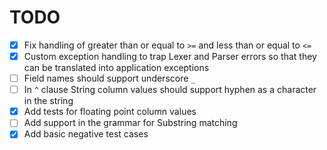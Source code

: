 # TODO

- [x] Fix handling of greater than or equal to `>=` and less than or equal to `<=`
- [x] Custom exception handling to trap Lexer and Parser errors so that they can be translated into application exceptions
- [ ] Field names should support underscore `_`
- [ ] In `^` clause String column values should support hyphen as a character in the string
- [X] Add tests for floating point column values
- [ ] Add support in the grammar for Substring matching
- [x] Add basic negative test cases